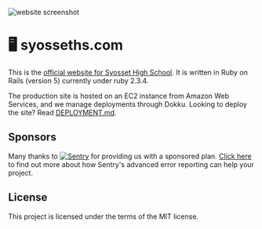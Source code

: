 ![website screenshot](https://uploads.syosseths.com/attachments/files/5a79/f0c2/3e7f/b400/bf0c/19f0/original/image-1517940929752.png?1517940930)

# 🖥️ syosseths.com

This is the [official website for Syosset High School](https://syosseths.com/). It is written in Ruby on Rails (version 5) currently under ruby 2.3.4.

The production site is hosted on an EC2 instance from Amazon Web Services, and we manage deployments through Dokku. Looking to deploy the site? Read [DEPLOYMENT.md](./DEPLOYMENT.md).

## Sponsors
Many thanks to [![Sentry](https://uploads.syosseths.com/attachments/files/5a70/a370/3e7f/b400/bf61/bc92/original/image-1517331312523.png?1517331312)](https://sentry.io) for providing us with a sponsored plan. [Click here](https://sentry.io/features/) to find out more about how Sentry's advanced error reporting can help your project.

## License
This project is licensed under the terms of the MIT license.
